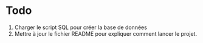 # Todo
1. Charger le script SQL pour créer la base de données
2. Mettre à jour le fichier README pour expliquer comment lancer le projet. 
